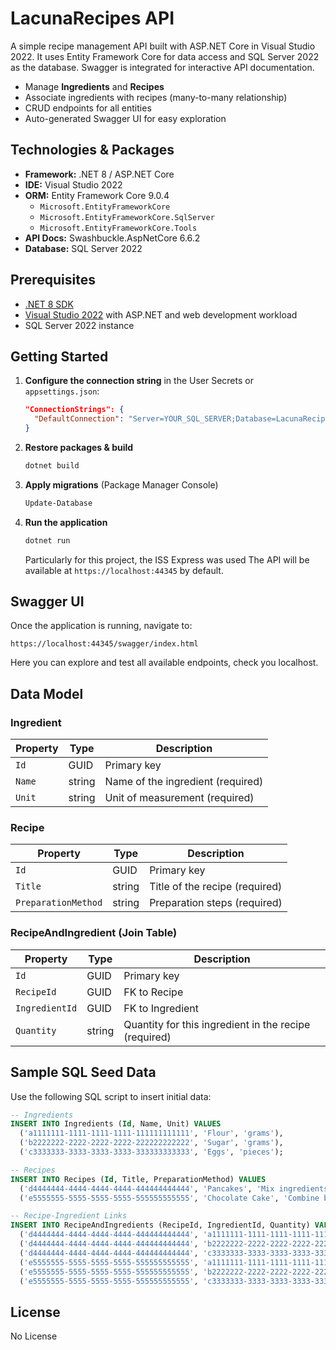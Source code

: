 # LacunaRecipes API

A simple recipe management API built with ASP.NET Core in Visual Studio 2022. It uses Entity Framework Core for data access and SQL Server 2022 as the database. Swagger is integrated for interactive API documentation.

- Manage **Ingredients** and **Recipes**
- Associate ingredients with recipes (many-to-many relationship)
- CRUD endpoints for all entities
- Auto-generated Swagger UI for easy exploration

## Technologies & Packages

- **Framework:** .NET 8 / ASP.NET Core
- **IDE:** Visual Studio 2022
- **ORM:** Entity Framework Core 9.0.4
  - `Microsoft.EntityFrameworkCore`
  - `Microsoft.EntityFrameworkCore.SqlServer`
  - `Microsoft.EntityFrameworkCore.Tools`
- **API Docs:** Swashbuckle.AspNetCore 6.6.2
- **Database:** SQL Server 2022

## Prerequisites

- [.NET 8 SDK](https://dotnet.microsoft.com/download)
- [Visual Studio 2022](https://visualstudio.microsoft.com/vs/) with ASP.NET and web development workload
- SQL Server 2022 instance

## Getting Started

1. **Configure the connection string** in the User Secrets or `appsettings.json`:
   ```json
   "ConnectionStrings": {
     "DefaultConnection": "Server=YOUR_SQL_SERVER;Database=LacunaRecipes;Trusted_Connection=True;"
   }
   ```

2. **Restore packages & build**
   ```bash
   dotnet build
   ```

3. **Apply migrations** (Package Manager Console)
   ```bash
   Update-Database
   ```

4. **Run the application**
   ```bash
   dotnet run
   ```
   Particularly for this project, the ISS Express was used
   The API will be available at `https://localhost:44345` by default.

## Swagger UI

Once the application is running, navigate to:

```
https://localhost:44345/swagger/index.html
```

Here you can explore and test all available endpoints, check you localhost.

## Data Model

### Ingredient

| Property | Type   | Description                           |
|----------|--------|---------------------------------------|
| `Id`     | GUID   | Primary key                           |
| `Name`   | string | Name of the ingredient (required)     |
| `Unit`   | string | Unit of measurement (required)        |

### Recipe

| Property             | Type   | Description                         |
|----------------------|--------|-------------------------------------|
| `Id`                 | GUID   | Primary key                         |
| `Title`              | string | Title of the recipe (required)      |
| `PreparationMethod`  | string | Preparation steps (required)        |

### RecipeAndIngredient (Join Table)

| Property       | Type   | Description                                             |
|----------------|--------|---------------------------------------------------------|
| `Id`                 | GUID   | Primary key                                       |
| `RecipeId`     | GUID   | FK to Recipe                                            |
| `IngredientId` | GUID   | FK to Ingredient                                        |
| `Quantity`     | string | Quantity for this ingredient in the recipe (required)   |


## Sample SQL Seed Data

Use the following SQL script to insert initial data:

```sql
-- Ingredients
INSERT INTO Ingredients (Id, Name, Unit) VALUES
  ('a1111111-1111-1111-1111-111111111111', 'Flour', 'grams'),
  ('b2222222-2222-2222-2222-222222222222', 'Sugar', 'grams'),
  ('c3333333-3333-3333-3333-333333333333', 'Eggs', 'pieces');

-- Recipes
INSERT INTO Recipes (Id, Title, PreparationMethod) VALUES
  ('d4444444-4444-4444-4444-444444444444', 'Pancakes', 'Mix ingredients and fry.'),
  ('e5555555-5555-5555-5555-555555555555', 'Chocolate Cake', 'Combine batter and bake at 180°C.');

-- Recipe-Ingredient Links
INSERT INTO RecipeAndIngredients (RecipeId, IngredientId, Quantity) VALUES
  ('d4444444-4444-4444-4444-444444444444', 'a1111111-1111-1111-1111-111111111111', '200', '00000000-0000-0000-0000-000000000001'),
  ('d4444444-4444-4444-4444-444444444444', 'b2222222-2222-2222-2222-222222222222', '50', '00000000-0000-0000-0000-000000000002'),
  ('d4444444-4444-4444-4444-444444444444', 'c3333333-3333-3333-3333-333333333333', '2', '00000000-0000-0000-0000-000000000003'),
  ('e5555555-5555-5555-5555-555555555555', 'a1111111-1111-1111-1111-111111111111', '250', '00000000-0000-0000-0000-000000000004'),
  ('e5555555-5555-5555-5555-555555555555', 'b2222222-2222-2222-2222-222222222222', '100', '00000000-0000-0000-0000-000000000005'),
  ('e5555555-5555-5555-5555-555555555555', 'c3333333-3333-3333-3333-333333333333', '3', '00000000-0000-0000-0000-000000000006');
```
## License
No License
